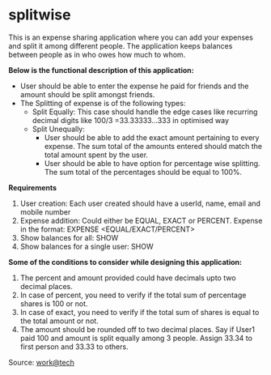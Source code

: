 # splitwise
This is an expense sharing application where you can add your expenses and split it among different people. The application keeps balances between people as in who owes how much to whom.

**Below is the functional description of this application:**

- User should be able to enter the expense he paid for friends and the amount should be split amongst friends.
- The Splitting of expense is of the following types:
  - Split Equally: This case should handle the edge cases like recurring decimal digits like 100/3 =33.33333...333 in optimised way
  - Split Unequally:
    - User should be able to add the exact amount pertaining to every expense. The sum total of the amounts entered should match the total amount spent by the user.
    - User should be able to have option for percentage wise splitting. The sum total of the percentages should be equal to 100%.

**Requirements**

1. User creation: Each user created should have a userId, name, email and mobile number
2. Expense addition: Could either be EQUAL, EXACT or PERCENT. Expense in the format: EXPENSE <user-id-of-person-who-paid> <no-of-users> <space-separated-list-of-users> <EQUAL/EXACT/PERCENT> <space-separated-values-in-case-of-non-equal>
3. Show balances for all: SHOW
4. Show balances for a single user: SHOW <user-id>
  

**Some of the conditions to consider while designing this application:**
  
1. The percent and amount provided could have decimals upto two decimal places.
2. In case of percent, you need to verify if the total sum of percentage shares is 100 or not.
3. In case of exact, you need to verify if the total sum of shares is equal to the total amount or not.
4. The amount should be rounded off to two decimal places. Say if User1 paid 100 and amount is split equally among 3 people. Assign 33.34 to first person and 33.33 to others.
  
  Source: [work@tech](https://workat.tech/)
